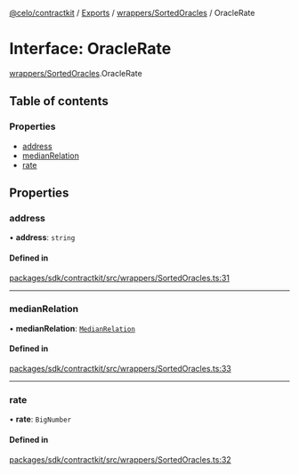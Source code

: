 [@celo/contractkit](../README.md) / [Exports](../modules.md) / [wrappers/SortedOracles](../modules/wrappers_SortedOracles.md) / OracleRate

# Interface: OracleRate

[wrappers/SortedOracles](../modules/wrappers_SortedOracles.md).OracleRate

## Table of contents

### Properties

- [address](wrappers_SortedOracles.OracleRate.md#address)
- [medianRelation](wrappers_SortedOracles.OracleRate.md#medianrelation)
- [rate](wrappers_SortedOracles.OracleRate.md#rate)

## Properties

### address

• **address**: `string`

#### Defined in

[packages/sdk/contractkit/src/wrappers/SortedOracles.ts:31](https://github.com/celo-org/developer-tooling/blob/master/packages/sdk/contractkit/src/wrappers/SortedOracles.ts#L31)

___

### medianRelation

• **medianRelation**: [`MedianRelation`](../enums/wrappers_SortedOracles.MedianRelation.md)

#### Defined in

[packages/sdk/contractkit/src/wrappers/SortedOracles.ts:33](https://github.com/celo-org/developer-tooling/blob/master/packages/sdk/contractkit/src/wrappers/SortedOracles.ts#L33)

___

### rate

• **rate**: `BigNumber`

#### Defined in

[packages/sdk/contractkit/src/wrappers/SortedOracles.ts:32](https://github.com/celo-org/developer-tooling/blob/master/packages/sdk/contractkit/src/wrappers/SortedOracles.ts#L32)
